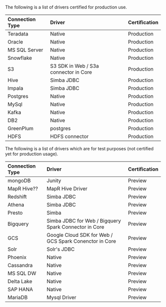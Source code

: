 The following is a list of drivers certified for production use.

| Connection Type | Driver | Certification |
|:--------------- |:------ |:------------- |
| Teradata | Native | Production |
| Oracle | Native | Production |
| MS SQL Server | Native | Production |
| Snowflake | Native | Production |
| S3 | S3 SDK in Web / S3a connector in Core | Production |
| Hive | Simba JDBC | Production |
| Impala | Simba JDBC | Production |
| Postgres | Native | Production |
| MySql | Native | Production |
| Kafka | Native | Production |
| DB2 | Native | Production |
| GreenPlum | postgres | Production |
| HDFS | HDFS connector | Production |

The following is a list of drivers which are for test purposes (not certified yet for production usage).

| Connection Type | Driver | Certification |
|:--------------- |:------ |:------------- |
| mongoDB | Junity | Preview |
| MapR Hive?? | MapR Hive Driver | Preview |
| Redshift | Simba JDBC | Preview |
| Athena | Simba JDBC | Preview |
| Presto | Simba | Preview |
| Bigquery | Simba JDBC for Web / Bigquery Spark Connector in Core | Preview |
| GCS | Google Cloud SDK for Web / GCS Spark Conenctor in Core | Preview |
| Solr | Solr's JDBC | Preview |
| Phoenix | Native | Preview |
| Cassandra | Native | Preview |
| MS SQL DW | Native | Preview |
| Delta Lake | Native | Preview |
| SAP HANA | Native | Preview |
| MariaDB | Mysql Driver | Preview |

<!--
<table>
  <tr><th>Connection Type</th><th>Driver</th><th>Certification</th></tr>
  <tr><td>mongoDB</td><td>Junity</td><td>Preview</td></tr>
  <tr><td>MapR Hive??</td><td>MapR Hive Driver</td><td>Preview</td></tr>
  <tr><td>Redshift</td><td>Simba JDBC</td><td>Preview</td></tr>
  <tr><td>Athena</td><td>Simba JDBC</td><td>Preview</td></tr>
  <tr><td>Presto</td><td>Simba</td><td>Preview</td></tr>
  <tr><td>Bigquery</td><td>Simba JDBC for Web / Bigquery Spark Connector in Core</td><td>Preview</td></tr>
  <tr><td>GCS</td><td>Google Cloud SDK for Web / GCS Spark Conenctor in Core</td><td>Preview</td></tr>
  <tr><td>Solr</td><td>Solr's JDBC</td><td>Preview</td></tr>
  <tr><td>Phoenix</td><td>Native</td><td>Preview</td></tr>
  <tr><td>Cassandra</td><td>Native</td><td>Preview</td></tr>
  <tr><td>MS SQL DW</td><td>Native</td><td>Preview</td></tr>
  <tr><td>Delta Lake</td><td>Native</td><td>Preview</td></tr>
  <tr><td>SAP HANA</td><td>Native</td><td>Preview</td></tr>
  <tr><td>MariaDB</td><td>Mysql Driver</td><td>Preview</td></tr>
</table>
    -->
